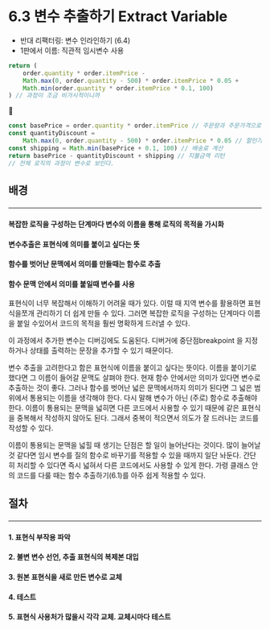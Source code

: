 # 6.3 변수 추출하기 Extract Variable

- 반대 리팩터링: 변수 인라인하기 (6.4)
- 1판에서 이름: 직관적 임시변수 사용

```js
return (
	order.quantity * order.itemPrice -
	Math.max(0, order.quantity - 500) * order.itemPrice * 0.05 +
	Math.min(order.quantity * order.itemPrice * 0.1, 100)
) // 과정이 조금 비가시적이니까
```

🔻

```js
const basePrice = order.quantity * order.itemPrice // 주문량과 주문가격으로 총 가격
const quantityDiscount =
	Math.max(0, order.quantity - 500) * order.itemPrice * 0.05 // 할인가 계산
const shipping = Math.min(basePrice + 0.1, 100) // 배송료 계산
return basePrice - quantityDiscount + shipping // 지불금액 리턴
// 전체 로직의 과정이 변수로 보인다.
```

## 배경 <hr>

#### 복잡한 로직을 구성하는 단계마다 변수의 이름을 통해 로직의 목적을 가시화

#### 변수추출은 표현식에 의미를 붙이고 싶다는 뜻

#### 함수를 벗어난 문맥에서 의미를 만들때는 함수로 추출

#### 함수 문맥 안에서 의미를 붙일때 변수를 사용

표현식이 너무 복잡해서 이해하기 어려울 때가 있다. 이럴 때 지역 변수를 활용하면 표현식을쪼개 관리하기 더 쉽게 만들 수 있다. 그러면 복잡한 로직을 구성하는 단계마다 이름을 붙일 수있어서 코드의 목적을 훨씬 명확하게 드러낼 수 있다.

이 과정에서 추가한 변수는 디버깅에도 도움된다. 디버거에 중단점breakpoint 을 지정하거나 상태를 출력하는 문장을 추가할 수 있기 때문이다.

변수 추출을 고려한다고 함은 표현식에 이름을 붙이고 싶다는 뜻이다. 이름을 붙이기로 했다면 그 이름이 들어갈 문맥도 살펴야 한다. 현재 함수 안에서만 의미가 있다면 변수로 추출하는 것이 좋다. 그러나 함수를 벗어난 넓은 문맥에서까지 의미가 된다면 그 넓은 범위에서 통용되는 이름을 생각해야 한다. 다시 말해 변수가 아닌 (주로) 함수로 추출해야 한다. 이름이 통용되는 문맥을 넓히면 다른 코드에서 사용할 수 있기 때문에 같은 표현식을 중복해서 작성하지 않아도 된다. 그래서 중복이 적으면서 의도가 잘 드러나는 코드를 작성할 수 있다.

이름이 통용되는 문맥을 넓힐 때 생기는 단점은 할 일이 늘어난다는 것이다. 많이 늘어날 것 같다면 임시 변수를 질의 함수로 바꾸기를 적용할 수 있을 때까지 일단 놔둔다. 간단히 처리할 수 있다면 즉시 넓혀서 다른 코드에서도 사용할 수 있게 한다. 가령 클래스 안의 코드를 다룰 때는 함수 추출하기(6.1)를 아주 쉽게 적용할 수 있다.

## 절차 <hr>

#### 1. 표현식 부작용 파악

#### 2. 불변 변수 선언, 추출 표현식의 복제본 대입

#### 3. 원본 표현식을 새로 만든 변수로 교체

#### 4. 테스트

#### 5. 표현식 사용처가 많을시 각각 교체. 교체시마다 테스트
